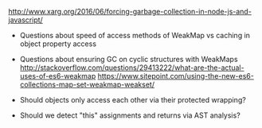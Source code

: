 http://www.xarg.org/2016/06/forcing-garbage-collection-in-node-js-and-javascript/

- Questions about speed of access methods of WeakMap vs caching in object property access
- Questions about ensuring GC on cyclic structures with WeakMaps
http://stackoverflow.com/questions/29413222/what-are-the-actual-uses-of-es6-weakmap
https://www.sitepoint.com/using-the-new-es6-collections-map-set-weakmap-weakset/
- Should objects only access each other via their protected wrapping?

- Should we detect "this" assignments and returns via AST analysis?
